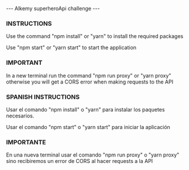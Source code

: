 --- Alkemy superheroApi challenge ---

### INSTRUCTIONS

Use the command "npm install" or "yarn" to install the required packages

Use "npm start" or "yarn start" to start the application

### IMPORTANT

In a new terminal run the command "npm run proxy" or "yarn proxy" otherwise you will get a CORS error when making requests to the API

### SPANISH INSTRUCTIONS

Usar el comando "npm install" o "yarn" para instalar los paquetes necesarios.

Usar el comando "npm start" o "yarn start" para iniciar la aplicación


### IMPORTANTE 

En una nueva terminal usar el comando "npm run proxy" o "yarn proxy" sino recibiremos un error de CORS al hacer requests a la API



